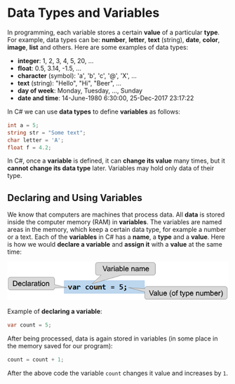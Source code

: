 # Data Types and Variables

In programming, each variable stores a certain **value** of a particular **type**. For example, data types can be: **number**, **letter**, **text** \(string\), **date**, **color**, **image**, **list** and others. Here are some examples of data types:

* **integer**: 1, 2, 3, 4, 5, 20, …
* **float**: 0.5, 3.14, -1.5, …
* **character** \(symbol\): 'a', 'b', 'c', '@', 'X', …
* **text** \(string\): "Hello", "Hi", "Beer", …
* **day of week**: Monday, Tuesday, …, Sunday
* **date and time**: 14-June-1980 6:30:00, 25-Dec-2017 23:17:22

In C\# we can use **data types** to define **variables** as follows:

```csharp
int a = 5;
string str = "Some text";
char letter = 'A';
float f = 4.2;
```

In C\#, once a **variable** is defined, it can **change its value** many times, but it **cannot change its data type** later. Variables may hold only data of their type.

## Declaring and Using Variables

We know that computers are machines that process data. All **data** is stored inside the computer memory \(RAM\) in **variables**. The variables are named areas in the memory, which keep a certain data type, for example a number or a text. Each of the **variables** in C\# has a **name**, a **type** and a **value**. Here is how we would **declare a variable** and **assign it** with a **value** at the same time:

![](/assets/chapter-2-images/00.Declaring-variables-01.png)

Example of **declaring a variable**:

```csharp
var count = 5;
```

After being processed, data is again stored in variables \(in some place in the memory saved for our program\):

```csharp
count = count + 1;
```

After the above code the variable `count` changes it value and increases by `1`.

